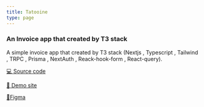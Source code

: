 ```yaml
---
title: Tatooine
type: page
---
```


### An Invoice app that created by T3 stack

A simple invoice app that created by T3 stack (Nextjs , Typescript , Tailwind , TRPC , Prisma , NextAuth , Reack-hook-form , React-query).

[:computer: Source code](https://github.com/jyooi/invoice-app)

[:rocket: Demo site](https://invoice-app-jyooi.vercel.app/)

[:art:Figma](https://www.figma.com/file/JLdjqmOYSgXEGbxcygVeVY/invoice-app?type=design&node-id=0-1&mode=design&t=vjXENagaH4MOHFSB-0)